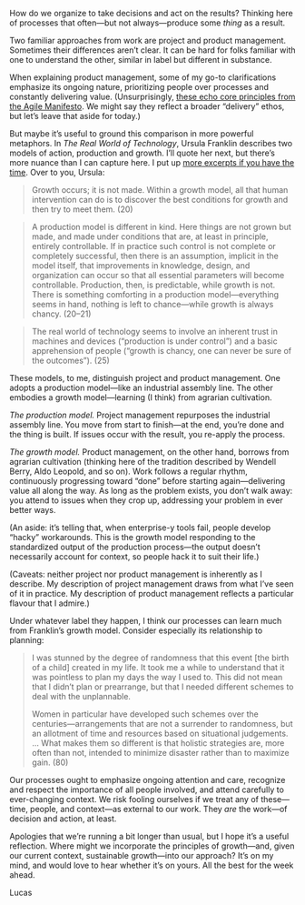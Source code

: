 How do we organize to take decisions and act on the results? Thinking here of processes that often—but not always—produce some _thing_ as a result.

Two familiar approaches from work are project and product management. Sometimes their differences aren’t clear. It can be hard for folks familiar with one to understand the other, similar in label but different in substance.

When explaining product management, some of my go-to clarifications emphasize its ongoing nature, prioritizing people over processes and constantly delivering value. (Unsurprisingly, [these echo core principles from the Agile Manifesto](http://agilemanifesto.org/). We might say they reflect a broader “delivery” ethos, but let’s leave that aside for today.)

But maybe it’s useful to ground this comparison in more powerful metaphors. In _The Real World of Technology_, Ursula Franklin describes two models of action, production and growth. I’ll quote her next, but there’s more nuance than I can capture here. I put up [more excerpts if you have the time](https://lucascherkewski.com/study/franklin-production-growth/). Over to you, Ursula:

> Growth occurs; it is not made. Within a growth model, all that human intervention can do is to discover the best conditions for growth and then try to meet them. (20)

> A production model is different in kind. Here things are not grown but made, and made under conditions that are, at least in principle, entirely controllable. If in practice such control is not complete or completely successful, then there is an assumption, implicit in the model itself, that improvements in knowledge, design, and organization can occur so that all essential parameters will become controllable. Production, then, is predictable, while growth is not. There is something comforting in a production model—everything seems in hand, nothing is left to chance—while growth is always chancy. (20–21)

> The real world of technology seems to involve an inherent trust in machines and devices (“production is under control”) and a basic apprehension of people (“growth is chancy, one can never be sure of the outcomes”). (25)

These models, to me, distinguish project and product management. One adopts a production model—like an industrial assembly line. The other embodies a growth model—learning (I think) from agrarian cultivation.

_The production model._ Project management repurposes the industrial assembly line. You move from start to finish—at the end, you’re done and the thing is built. If issues occur with the result, you re-apply the process.

_The growth model._ Product management, on the other hand, borrows from agrarian cultivation (thinking here of the tradition described by Wendell Berry, Aldo Leopold, and so on). Work follows a regular rhythm, continuously progressing toward “done” before starting again—delivering value all along the way. As long as the problem exists, you don’t walk away: you attend to issues when they crop up, addressing your problem in ever better ways.

(An aside: it’s telling that, when enterprise-y tools fail, people develop “hacky” workarounds. This is the growth model responding to the standardized output of the production process—the output doesn’t necessarily account for context, so people hack it to suit their life.)

(Caveats: neither project nor product management is inherently as I describe. My description of project management draws from what I’ve seen of it in practice. My description of product management reflects a particular flavour that I admire.)

Under whatever label they happen, I think our processes can learn much from Franklin’s growth model. Consider especially its relationship to planning:

> I was stunned by the degree of randomness that this event [the birth of a child] created in my life. It took me a while to understand that it was pointless to plan my days the way I used to. This did not mean that I didn’t plan or prearrange, but that I needed different schemes to deal with the unplannable.
> 
> Women in particular have developed such schemes over the centuries—arrangements that are not a surrender to randomness, but an allotment of time and resources based on situational judgements. ... What makes them so different is that holistic strategies are, more often than not, intended to minimize disaster rather than to maximize gain. (80)

Our processes ought to emphasize ongoing attention and care, recognize and respect the importance of all people involved, and attend carefully to ever-changing context. We risk fooling ourselves if we treat any of these—time, people, and context—as external to our work. They _are_ the work—of decision and action, at least.

Apologies that we’re running a bit longer than usual, but I hope it’s a useful reflection. Where might we incorporate the principles of growth—and, given our current context, sustainable growth—into our approach? It’s on my mind, and would love to hear whether it’s on yours. All the best for the week ahead.

Lucas